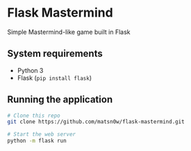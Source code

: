 # Flask Mastermind
Simple Mastermind-like game built in Flask

## System requirements
- Python 3
- Flask (`pip install flask`)

## Running the application
```bash
# Clone this repo
git clone https://github.com/matsn0w/flask-mastermind.git

# Start the web server
python -m flask run
```
